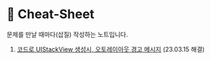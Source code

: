 # 🔖 Cheat-Sheet
 문제를 만날 때마다(삽질) 작성하는 노트입니다.

1. [코드로 UIStackView 생성시, 오토레이아웃 경고 메시지](Solution/1.md) (23.03.15 해결)
